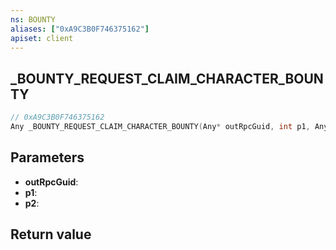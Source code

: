 ```yaml
---
ns: BOUNTY
aliases: ["0xA9C3B0F746375162"]
apiset: client
---
```

## _BOUNTY_REQUEST_CLAIM_CHARACTER_BOUNTY

```c
// 0xA9C3B0F746375162
Any _BOUNTY_REQUEST_CLAIM_CHARACTER_BOUNTY(Any* outRpcGuid, int p1, Any* p2);
```


## Parameters
* **outRpcGuid**:
* **p1**:
* **p2**:

## Return value
